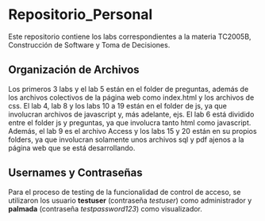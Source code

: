 # Repositorio_Personal
Este repositorio contiene los labs correspondientes a la materia TC2005B, Construcción de Software y Toma de Decisiones. 

## Organización de Archivos
Los primeros 3 labs y el lab 5 están en el folder de preguntas, además de los archivos colectivos de la página web como index.html y los archivos de css. El lab 4, lab 8 y los labs 10 a 19 están en el folder de js, ya que involucran archivos de javascript y, más adelante, ejs. El lab 6 está dividido entre el folder js y preguntas, ya que involucra tanto html como javascript. Además, el lab 9 es el archivo Access y los labs 15 y 20 están en su propios folders, ya que involucran solamente unos archivos sql y pdf ajenos a la página web que se está desarrollando. 

## Usernames y Contraseñas
Para el proceso de testing de la funcionalidad de control de acceso, se utilizaron los usuario <strong>testuser</strong> (contraseña <i>testuser</i>) como administrador y <strong>palmada</strong> (contraseña <i>testpassword123</i>) como visualizador. 
